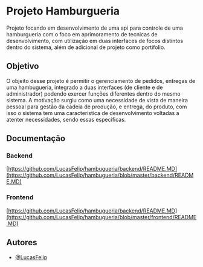 # Projeto Hamburgueria

Projeto focando em desenvolvimento de uma api para controle de uma  hamburgueria com o foco em aprimoramento de tecnicas de desenvolvimento, com utilização em duas interfaces de focos distintos dentro do sistema, além de adicional de projeto como portifolio.

## Objetivo
O objeito desse projeto é permitir o gerenciamento de pedidos, entregas de uma hambugueria, integrado a duas interfaces (de cliente e de administrador) podendo exercer funções diferentes dentro do mesmo sistema. A motivação surgiu como uma necessidade de vista de maneira pessoal para gestão da cadeia de produção, e entrega, do produto, com isso o sistema tem uma caracteristica de desenvolvimento voltadas a atenter necessidades, sendo essas especificas.

## Documentação 
### Backend
[https://github.com/LucasFelip/hambugueria/backend/README.MD](https://github.com/LucasFelip/hambugueria/blob/master/backend/README.MD)

### Frontend
[https://github.com/LucasFelip/hambugueria/backend/README.MD](https://github.com/LucasFelip/hambugueria/blob/master/frontend/README.MD)

## Autores

- [@LucasFelip](https://www.github.com/LucasFelips)
